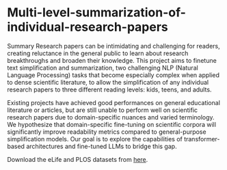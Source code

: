 # Multi-level-summarization-of-individual-research-papers
Summary
Research papers can be intimidating and challenging for readers, creating reluctance in the general public to learn about research breakthroughs and broaden their knowledge. This project aims to finetune text simplification and summarization, two challenging NLP (Natural Language Processing) tasks that become especially complex when applied to dense scientific literature, to allow the simplification of any individual research papers to three different reading levels: kids, teens, and adults.

Existing projects have achieved good performances on general educational literature or articles, but are still unable to perform well on scientific research papers due to domain-specific nuances and varied terminology. We hypothesize that domain-specific fine-tuning on scientific corpora will significantly improve readability metrics compared to general-purpose simplification models. Our goal is to explore the capabilities of transformer-based architectures and fine-tuned LLMs to bridge this gap.

Download the eLife and PLOS datasets from [here](https://github.com/TGoldsack1/Corpora_for_Lay_Summarisation).
